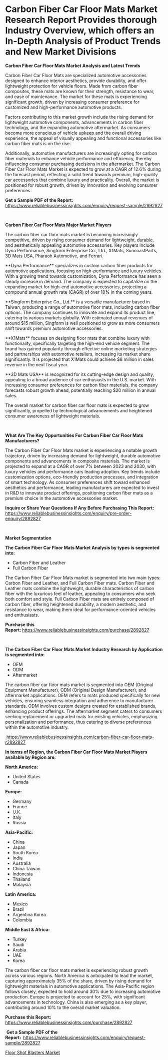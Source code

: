 <p><h1>Carbon Fiber Car Floor Mats Market Research Report Provides thorough Industry Overview, which offers an In-Depth Analysis of Product Trends and New Market Divisions</h1></p><p><strong>Carbon Fiber Car Floor Mats Market Analysis and Latest Trends</strong></p>
<p><p>Carbon Fiber Car Floor Mats are specialized automotive accessories designed to enhance interior aesthetics, provide durability, and offer lightweight protection for vehicle floors. Made from carbon fiber composites, these mats are known for their strength, resistance to wear, and ease of maintenance. The market for these mats is experiencing significant growth, driven by increasing consumer preference for customized and high-performance automotive products.</p><p>Factors contributing to this market growth include the rising demand for lightweight automotive components, advancements in carbon fiber technology, and the expanding automotive aftermarket. As consumers become more conscious of vehicle upkeep and the overall driving experience, the appeal of visually appealing and functional accessories like carbon fiber mats is on the rise. </p><p>Additionally, automotive manufacturers are increasingly opting for carbon fiber materials to enhance vehicle performance and efficiency, thereby influencing consumer purchasing decisions in the aftermarket. The Carbon Fiber Car Floor Mats Market is expected to grow at a CAGR of 12.6% during the forecast period, reflecting a solid trend towards premium, high-quality car accessories that combine luxury and practicality. Overall, the market is positioned for robust growth, driven by innovation and evolving consumer preferences.</p></p>
<p><strong>Get a Sample PDF of the Report:&nbsp;</strong> <a href="https://www.reliablebusinessinsights.com/enquiry/request-sample/2892827?utm_campaign=2440&utm_medium=2&utm_source=Github&utm_content=ia&utm_term=15032025&utm_id=carbon-fiber-car-floor-mats">https://www.reliablebusinessinsights.com/enquiry/request-sample/2892827</a></p>
<p>&nbsp;</p>
<p><strong>Carbon Fiber Car Floor Mats Major Market Players</strong></p>
<p><p>The carbon fiber car floor mats market is becoming increasingly competitive, driven by rising consumer demand for lightweight, durable, and aesthetically appealing automotive accessories. Key players include Dyna Performance, Singform Enterprise Co., Ltd., X1Mats, SuncoastParts, 3D Mats USA, Pharaoh Automotive, and Ferrari.</p><p>**Dyna Performance** specializes in custom carbon fiber products for automotive applications, focusing on high-performance and luxury vehicles. With a growing trend towards customization, Dyna Performance has seen a steady increase in demand. The company is expected to capitalize on the expanding market for high-end automotive accessories, projecting a compound annual growth rate (CAGR) of over 10% in the coming years.</p><p>**Singform Enterprise Co., Ltd.** is a versatile manufacturer based in Taiwan, producing a range of automotive floor mats, including carbon fiber options. The company continues to innovate and expand its product line, catering to various markets globally. With estimated annual revenues of around $15 million, Singform is well positioned to grow as more consumers shift towards premium automotive accessories.</p><p>**X1Mats** focuses on designing floor mats that combine luxury with functionality, specifically targeting the high-end vehicle segment. The brand has gained popularity through effective online marketing strategies and partnerships with automotive retailers, increasing its market share significantly. It is projected that X1Mats could achieve $8 million in sales revenue in the next fiscal year.</p><p>**3D Mats USA** is recognized for its cutting-edge design and quality, appealing to a broad audience of car enthusiasts in the U.S. market. With increasing consumer preferences for carbon fiber materials, the company forecasts robust growth ahead, potentially reaching $20 million in annual sales.</p><p>The overall market for carbon fiber car floor mats is expected to grow significantly, propelled by technological advancements and heightened consumer awareness of lightweight materials.</p></p>
<p>&nbsp;</p>
<p><strong>What Are The Key Opportunities For Carbon Fiber Car Floor Mats Manufacturers?</strong></p>
<p><p>The Carbon Fiber Car Floor Mats market is experiencing a notable growth trajectory, driven by increasing demand for lightweight, durable automotive components and advancements in composite materials. The market is projected to expand at a CAGR of over 7% between 2023 and 2030, with luxury vehicles and performance cars leading adoption. Key trends include customization options, eco-friendly production processes, and integration of smart technology. As consumer preferences shift toward enhanced aesthetics and performance, leading manufacturers are expected to invest in R&D to innovate product offerings, positioning carbon fiber mats as a premium choice in the automotive accessories market.</p></p>
<p><strong>Inquire or Share Your Questions If Any Before Purchasing This Report:</strong> <a href="https://www.reliablebusinessinsights.com/enquiry/pre-order-enquiry/2892827?utm_campaign=2440&utm_medium=2&utm_source=Github&utm_content=ia&utm_term=15032025&utm_id=carbon-fiber-car-floor-mats">https://www.reliablebusinessinsights.com/enquiry/pre-order-enquiry/2892827</a></p>
<p>&nbsp;</p>
<p><strong>Market Segmentation</strong></p>
<p><strong>The Carbon Fiber Car Floor Mats Market Analysis by types is segmented into:</strong></p>
<p><ul><li>Carbon Fiber and Leather</li><li>Full Carbon Fiber</li></ul></p>
<p><p>The Carbon Fiber Car Floor Mats market is segmented into two main types: Carbon Fiber and Leather, and Full Carbon Fiber mats. Carbon Fiber and Leather mats combine the lightweight, durable characteristics of carbon fiber with the luxurious feel of leather, appealing to consumers who seek both comfort and style. Full Carbon Fiber mats are entirely composed of carbon fiber, offering heightened durability, a modern aesthetic, and resistance to wear, making them ideal for performance-oriented vehicles and enthusiasts.</p></p>
<p><strong>Purchase this Report:&nbsp;</strong><a href="https://www.reliablebusinessinsights.com/purchase/2892827?utm_campaign=2440&utm_medium=2&utm_source=Github&utm_content=ia&utm_term=15032025&utm_id=carbon-fiber-car-floor-mats">https://www.reliablebusinessinsights.com/purchase/2892827</a></p>
<p>&nbsp;</p>
<p><strong>The Carbon Fiber Car Floor Mats Market Industry Research by Application is segmented into:</strong></p>
<p><ul><li>OEM</li><li>ODM</li><li>Aftermarket</li></ul></p>
<p><p>The carbon fiber car floor mats market is segmented into OEM (Original Equipment Manufacturer), ODM (Original Design Manufacturer), and aftermarket applications. OEM refers to mats produced specifically for new vehicles, ensuring seamless integration and adherence to manufacturer standards. ODM involves custom designs created for established brands, enhancing product offerings. The aftermarket segment caters to consumers seeking replacement or upgraded mats for existing vehicles, emphasizing personalization and performance, thus catering to diverse preferences within the automotive industry.</p></p>
<p><a href="https://www.reliablebusinessinsights.com/carbon-fiber-car-floor-mats-r2892827?utm_campaign=2440&utm_medium=2&utm_source=Github&utm_content=ia&utm_term=15032025&utm_id=carbon-fiber-car-floor-mats">&nbsp;https://www.reliablebusinessinsights.com/carbon-fiber-car-floor-mats-r2892827</a></p>
<p><strong>In terms of Region, the Carbon Fiber Car Floor Mats Market Players available by Region are:</strong></p>
<p>
    <p> <strong> North America: </strong>
        <ul>
            <li>United States</li>
            <li>Canada</li>
        </ul>
        </p> 
    <p> <strong> Europe: </strong>
        <ul>
            <li>Germany</li>
            <li>France</li>
            <li>U.K.</li>
            <li>Italy</li>
            <li>Russia</li>
        </ul>
        </p> 
    <p> <strong> Asia-Pacific: </strong>
        <ul>
            <li>China</li>
            <li>Japan</li>
            <li>South Korea</li>
            <li>India</li>
            <li>Australia</li>
            <li>China Taiwan</li>
            <li>Indonesia</li>
            <li>Thailand</li>
            <li>Malaysia</li>
        </ul>
        </p> 
    <p> <strong> Latin America: </strong>
        <ul>
            <li>Mexico</li>
            <li>Brazil</li>
            <li>Argentina Korea</li>
            <li>Colombia</li>
        </ul>
        </p> 
    <p> <strong> Middle East & Africa: </strong>
        <ul>
            <li>Turkey</li>
            <li>Saudi</li>
            <li>Arabia</li>
            <li>UAE</li>
            <li>Korea</li>
        </ul>
    </p>
    </p>
<p><p>The carbon fiber car floor mats market is experiencing robust growth across various regions. North America is anticipated to lead the market, capturing approximately 35% of the share, driven by rising demand for lightweight materials in automotive applications. The Asia-Pacific region follows closely, expected to hold around 30% due to increasing automotive production. Europe is projected to account for 25%, with significant advancements in technology. China is also emerging as a key player, contributing around 10% to the overall market valuation.</p></p>
<p><strong>Purchase this Report: </strong><a href="https://www.reliablebusinessinsights.com/purchase/2892827?utm_campaign=2440&utm_medium=2&utm_source=Github&utm_content=ia&utm_term=15032025&utm_id=carbon-fiber-car-floor-mats">https://www.reliablebusinessinsights.com/purchase/2892827</a></p>
<p>&nbsp;<strong>Get a Sample PDF of the Report:&nbsp;&nbsp;</strong><a href="https://www.reliablebusinessinsights.com/enquiry/request-sample/2892827?utm_campaign=2440&utm_medium=2&utm_source=Github&utm_content=ia&utm_term=15032025&utm_id=carbon-fiber-car-floor-mats">https://www.reliablebusinessinsights.com/enquiry/request-sample/2892827</a></p>
<p><strong></strong></p>
<p><p><a href="https://github.com/NargisHussain75/Market-Research-Report-List-1/blob/main/floor-shot-blasters-market.md?utm_campaign=2440&utm_medium=2&utm_source=Github&utm_content=ia&utm_term=15032025&utm_id=carbon-fiber-car-floor-mats">Floor Shot Blasters Market</a></p></p>